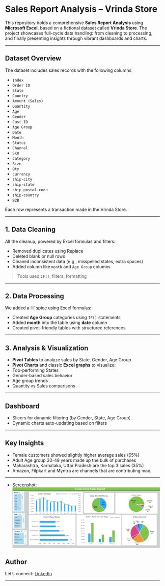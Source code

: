 # Sales Report Analysis – Vrinda Store
 
This repository holds a comprehensive **Sales Report Analysis** using **Microsoft Excel**, based on a fictional dataset called **Vrinda Store**. The project showcases full-cycle data handling: from cleaning to processing, and finally presenting insights through vibrant dashboards and charts.

---

## Dataset Overview

The dataset includes sales records with the following columns:

- `Index`  
- `Order ID`  
- `State`  
- `Country`  
- `Amount (Sales)`  
- `Quantity`  
- `Age`  
- `Gender`   	
- `Cust ID`			
- `Age Group`	
- `Date`	
- `Month`	
- `Status`	
- `Channel` 	
- `SKU`	
- `Category`	
- `Size`	
- `Qty`	
- `currency`		
- `ship-city`	
- `ship-state`	
- `ship-postal-code`	
- `ship-country`	
- `B2B` 

Each row represents a transaction made in the Vrinda Store.

---

## 1. Data Cleaning 

All the cleanup, powered by Excel formulas and filters:

- Removed duplicates using Replace
- Deleted blank or null rows
- Cleaned inconsistent data (e.g., misspelled states, extra spaces)
- Added column like `month` and `Age Group` columns

> Tools used:`IF()`, filters, formatting

---

## 2. Data Processing

We added a lil’ spice using Excel formulas:

-  Created **Age Group** categories using `IF()` statements  
-  Added **month** into the table using **date** column 
-  Created pivot-friendly tables with structured references  

---

## 3. Analysis & Visualization

-  **Pivot Tables** to analyze sales by State, Gender, Age Group
-  **Pivot Charts** and classic **Excel graphs** to visualize:
  - Top-performing States
  - Gender-based sales behavior
  - Age group trends
  - Quantity vs Sales comparisons

---

## Dashboard

- Slicers for dynamic filtering (by Gender, State, Age Group)
- Dynamic charts auto-updating based on filters

---

## Key Insights

- Female customers showed slightly higher average sales (65%)
- Adult Age group 30-49 years made up the bulk of purchases 
- Maharashtra, Karnataka, Uttar Pradesh are the top 3 sales (35%)
- Amazon, Filpkart and Myntra are channels that are contributing max.

---

- Screenshot: ![Dashboard Preview](https://github.com/kuhu01/Sales_Report_Analysis/blob/main/Report_.png)
  


## Author
Let’s connect: [LinkedIn](https://www.linkedin.com/in/kuheli-sen123/)

---

